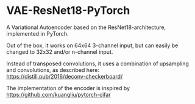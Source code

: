 # VAE-ResNet18-PyTorch
A Variational Autoencoder based on the ResNet18-architecture, implemented in PyTorch.

Out of the box, it works on 64x64 3-channel input, but can easily be changed to 32x32 and/or n-channel input.  

Instead of transposed convolutions, it uses a combination of upsampling and convolutions, as described here:  
https://distill.pub/2016/deconv-checkerboard/

The implementation of the encoder is inspired by https://github.com/kuangliu/pytorch-cifar

